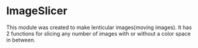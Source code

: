 # ImageSlicer

This module was created to make lenticular images(moving images).
It has 2 functions for slicing any number of images with or without a color space in between.
